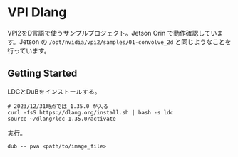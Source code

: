 # VPI Dlang

VPI2をD言語で使うサンプルプロジェクト。Jetson Orin で動作確認しています。Jetson の `/opt/nvidia/vpi2/samples/01-convolve_2d` と同じようなことを行っています。

## Getting Started

LDCとDuBをインストールする。

```shell
# 2023/12/31時点では 1.35.0 が入る
curl -fsS https://dlang.org/install.sh | bash -s ldc
source ~/dlang/ldc-1.35.0/activate
```

実行。

```shell
dub -- pva <path/to/image_file>
```
